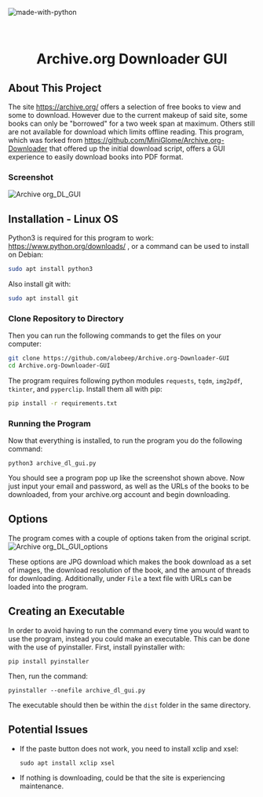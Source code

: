 
![made-with-python](https://img.shields.io/badge/Made%20with-Python3-brightgreen)
<!-- LOGO -->
<br />
<p align="left">
  <h1 align="center">Archive.org Downloader GUI</h1>
</p>

## About This Project

The site https://archive.org/ offers a selection of free books to view and some to download. However due to the current makeup of said site, some books can only be "borrowed" for a two week span at maximum. Others still are not available for download which limits offline reading. This program, which was forked from https://github.com/MiniGlome/Archive.org-Downloader that offered up the initial download script, offers a GUI experience to easily download books into PDF format.

### Screenshot

![Archive org_DL_GUI](https://user-images.githubusercontent.com/71157556/195441576-e8eb9745-a713-4068-80d1-52f29058dc43.png)
## Installation - Linux OS

Python3 is required for this program to work: https://www.python.org/downloads/ , 
or a command can be used to install on Debian: 
```sh
sudo apt install python3
```
Also install git with: 
```sh
sudo apt install git
```

### Clone Repository to Directory
Then you can run the following commands to get the files on your computer:
```sh
git clone https://github.com/alobeep/Archive.org-Downloader-GUI
cd Archive.org-Downloader-GUI
```
The program requires following python modules `requests`, `tqdm`, `img2pdf`, `tkinter`, and `pyperclip`. Install them all with pip:
```sh
pip install -r requirements.txt
```

### Running the Program
Now that everything is installed, to run the program you do the following command:
```
python3 archive_dl_gui.py 
```
You should see a program pop up like the screenshot shown above. Now just input your email and password, as well as the URLs of the books to be downloaded, from your archive.org account and begin downloading.

## Options

The program comes with a couple of options taken from the original script. 
![Archive org_DL_GUI_options](https://user-images.githubusercontent.com/71157556/195453465-468005be-bb96-472d-bb40-d0e9dd66847f.png)

These options are JPG download which makes the book download as a set of images, the download resolution of the book, and the amount of threads for downloading. Additionally, under `File` a text file with URLs can be loaded into the program.

## Creating an Executable
In order to avoid having to run the command every time you would want to use the program, instead you could make an executable. This can be done with the use of pyinstaller. First, install pyinstaller with:
```
pip install pyinstaller
```
Then, run the command: 
```
pyinstaller --onefile archive_dl_gui.py
```
The executable should then be within the `dist` folder in the same directory.

## Potential Issues
- If the paste button does not work, you need to install xclip and xsel:
	```
	sudo apt install xclip xsel
	```
- If nothing is downloading, could be that the site is experiencing maintenance.	
